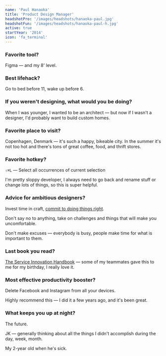 ```yaml
---
name: 'Paul Hanaoka'
title: 'Product Design Manager'
headshotPro: '/images/headshots/hanaoka-paul.jpg'
headshotFun: '/images/headshots/hanaoka-paul-h.jpg'
active: true
startYear: '2014'
icon: 'fa_terminal'
---
```


### Favorite tool?

Figma &mdash; and my 8' level.

### Best lifehack?

Go to bed before 11, wake up before 6.

### If you weren't designing, what would you be doing?

When I was younger, I wanted to be an architect &mdash; but now if I wasn't a designer, I'd probably want to build custom homes.

### Favorite place to visit?

Copenhagen, Denmark &mdash; it's such a happy, bikeable city. In the summer it's not too hot and there's tons of great coffee, food, and thrift stores.

### Favorite hotkey?

`⇧⌘L` &mdash; Select all occurrences of current selection

I'm pretty sloppy developer, I always need to go back and rename stuff or change lots of things, so this is super helpful.

### Advice for ambitious designers?

Invest time in craft, [commit to doing things right](https://thenextweb.com/apple/2011/10/24/steve-jobs-obsession-with-the-quality-of-the-things-unseen/).

Don't say no to anything, take on challenges and things that will make you uncomfortable.

Don't make excuses &mdash; everybody is busy, people make time for what is important to them.

### Last book you read?

[The Service Innovation Handbook](https://serviceinnovationhandbook.org/) &mdash; some of my teammates gave this to me for my birthday, I really love it.

### Most effective productivity booster?

Delete Facebook and Instagram from all your devices.

Highly recommend this &mdash; I did it a few years ago, and it's been great.

### What keeps you up at night?

The future.

JK &mdash; generally thinking about all the things I didn't accomplish during the day, week, month.

My 2-year old when he's sick.
